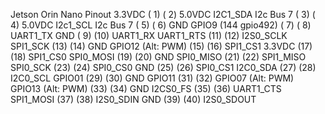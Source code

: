 Jetson Orin Nano Pinout
3.3VDC              ( 1)        ( 2) 5.0VDC
I2C1_SDA I2c Bus 7  ( 3)        ( 4) 5.0VDC
I2c1_SCL I2c Bus 7  ( 5)        ( 6) GND
GPIO9 (144 gpio492) ( 7)        ( 8) UART1_TX
GND                 ( 9)        (10) UART1_RX
UART1_RTS           (11)        (12) I2S0_SCLK
SPI1_SCK            (13)        (14) GND
GPIO12 (Alt: PWM)   (15)        (16) SPI1_CS1
3.3VDC              (17)        (18) SPI1_CS0
SPI0_MOSI           (19)        (20) GND
SPI0_MISO           (21)        (22) SPI1_MISO
SPI0_SCK            (23)        (24) SPI0_CS0
GND                 (25)        (26) SPI0_CS1
I2C0_SDA            (27)        (28) I2C0_SCL
GPIO01              (29)        (30) GND
GPIO11              (31)        (32) GPIO07 (Alt: PWM)
GPIO13 (Alt: PWM)   (33)        (34) GND
I2CS0_FS            (35)        (36) UART1_CTS
SPI1_MOSI           (37)        (38) I2S0_SDIN
GND                 (39)        (40) I2S0_SDOUT